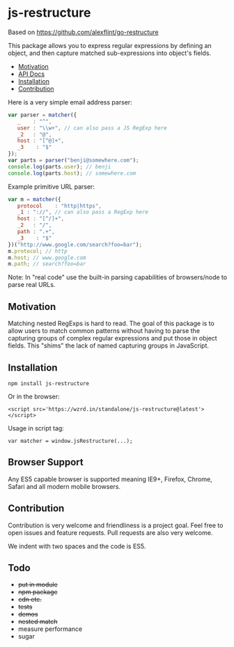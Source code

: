 # js-restructure

Based on https://github.com/alexflint/go-restructure

This package allows you to express regular expressions by defining an object, and then capture matched sub-expressions into object's fields.

 - [Motivation](https://github.com/benjamingr/js-restructure#motivation)
 - [API Docs](https://github.com/benjamingr/js-restructure/blob/master/API.md)
 - [Installation](https://github.com/benjamingr/js-restructure#installation)
 - [Contribution](https://github.com/benjamingr/js-restructure#contribution)

Here is a very simple email address parser:

```js
var parser = matcher({
   _    : "^",
   user : "\\w+", // can also pass a JS RegExp here
   _2   : "@",
   host : "[^@]+",
   _3    : "$"
});
var parts = parser("benji@somewhere.com");
console.log(parts.user); // benji
console.log(parts.host); // somewhere.com
```

Example primitive URL parser:

```js
var m = matcher({
   protocol    : "http|https",
   _1 : "://", // can also pass a RegExp here
   host : "[^/]+",
   _2   : "/",
   path : ".+",
   _3    : "$"
})("http://www.google.com/search?foo=bar");
m.protocol; // http
m.host; // www.google.com
m.path; // search?foo=bar
```

Note: In "real code" use the built-in parsing capabilities of browsers/node to parse real URLs. 


## Motivation

Matching nested RegExps is hard to read. The goal of this package is to allow users to match common patterns without having to parse the capturing groups of complex regular expressions and put those in object fields. This "shims" the lack of named capturing groups in JavaScript. 

## Installation

    npm install js-restructure

Or in the browser:

    <script src='https://wzrd.in/standalone/js-restructure@latest'></script>

Usage in script tag:
    
    var matcher = window.jsRestructure(...);

## Browser Support

Any ES5 capable browser is supported meaning IE9+, Firefox, Chrome, Safari and all modern mobile browsers.

## Contribution

Contribution is very welcome and friendliness is a project goal. Feel free to open issues and feature requests. Pull requests are also very welcome.

We indent with two spaces and the code is ES5.

## Todo

 - <s>put in module</s>
 - <s>npm package</s>
 - <s>cdn etc.</s>
 - <s>tests</s>
 - <s>demos</s>
 - <s>nested match</s>
 - measure performance
 - sugar
